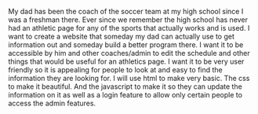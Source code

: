 My dad has been the coach of the soccer team at my high school since I was a freshman there. Ever since we remember the high school has never had an athletic page for any of the sports that actually works and is used. I want to create a website that someday my dad can actually use to get information out and someday build a better program there. I want it to be accessible by him and other coaches/admin to edit the schedule and other things that would be useful for an athletics page. I want it to be very user friendly so it is appealing for people to look at and easy to find the information they are looking for. I will use html to make very basic. The css to make it beautiful. And the javascript to make it so they can update the information on it as well as a login feature to allow only certain people to access the admin features. 


